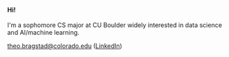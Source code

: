  #### **Hi!**  
 I'm a sophomore CS major at CU Boulder widely interested in data science and AI/machine learning.
 
theo.bragstad@colorado.edu ([LinkedIn](https://www.linkedin.com/in/theobragstad))
